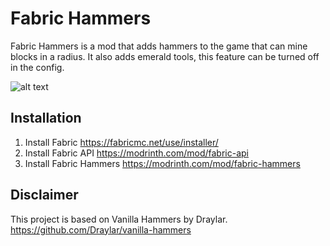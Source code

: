 # Fabric Hammers

Fabric Hammers is a mod that adds hammers to the game that can mine blocks in a radius.
It also adds emerald tools, this feature can be turned off in the config.

![alt text](https://i.imgur.com/Ztr7E9O.png)

## Installation
1. Install Fabric https://fabricmc.net/use/installer/
2. Install Fabric API https://modrinth.com/mod/fabric-api
3. Install Fabric Hammers https://modrinth.com/mod/fabric-hammers

## Disclaimer
This project is based on Vanilla Hammers by Draylar.
https://github.com/Draylar/vanilla-hammers